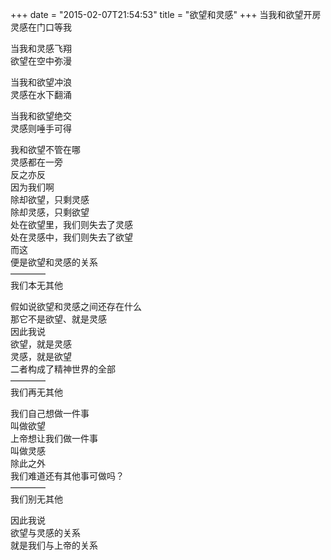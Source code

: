 +++
date = "2015-02-07T21:54:53"
title = "欲望和灵感"
+++
当我和欲望开房  
灵感在门口等我  
  
当我和灵感飞翔  
欲望在空中弥漫  
  
当我和欲望冲浪  
灵感在水下翻涌  
  
当我和欲望绝交  
灵感则唾手可得  
  
我和欲望不管在哪  
灵感都在一旁  
反之亦反  
因为我们啊  
除却欲望，只剩灵感  
除却灵感，只剩欲望  
处在欲望里，我们则失去了灵感  
处在灵感中，我们则失去了欲望  
而这  
便是欲望和灵感的关系  
————  
我们本无其他  
  
假如说欲望和灵感之间还存在什么  
那它不是欲望、就是灵感  
因此我说  
欲望，就是灵感  
灵感，就是欲望  
二者构成了精神世界的全部  
————  
我们再无其他  
  
我们自己想做一件事  
叫做欲望  
上帝想让我们做一件事  
叫做灵感  
除此之外  
我们难道还有其他事可做吗？  
————  
我们别无其他  
  
因此我说  
欲望与灵感的关系  
就是我们与上帝的关系  